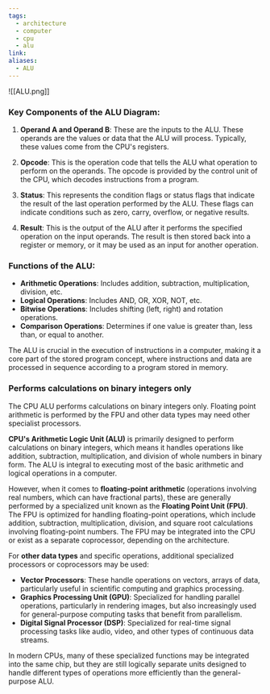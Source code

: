 ```yaml
---
tags:
  - architecture
  - computer
  - cpu
  - alu
link: 
aliases:
  - ALU
---
```


![[ALU.png]]

### Key Components of the ALU Diagram:

1. **Operand A and Operand B**: These are the inputs to the ALU. These operands are the values or data that the ALU will process. Typically, these values come from the CPU's registers.
    
2. **Opcode**: This is the operation code that tells the ALU what operation to perform on the operands. The opcode is provided by the control unit of the CPU, which decodes instructions from a program.
    
3. **Status**: This represents the condition flags or status flags that indicate the result of the last operation performed by the ALU. These flags can indicate conditions such as zero, carry, overflow, or negative results.
    
4. **Result**: This is the output of the ALU after it performs the specified operation on the input operands. The result is then stored back into a register or memory, or it may be used as an input for another operation.
    



### Functions of the ALU:

- **Arithmetic Operations**: Includes addition, subtraction, multiplication, division, etc.
- **Logical Operations**: Includes AND, OR, XOR, NOT, etc.
- **Bitwise Operations**: Includes shifting (left, right) and rotation operations.
- **Comparison Operations**: Determines if one value is greater than, less than, or equal to another.

The ALU is crucial in the execution of instructions in a computer, making it a core part of the stored program concept, where instructions and data are processed in sequence according to a program stored in memory.




### Performs calculations on binary integers only


The CPU ALU performs calculations on binary integers only. Floating point arithmetic is performed by the FPU and other data types may need other specialist processors.


**CPU's Arithmetic Logic Unit (ALU)** is primarily designed to perform calculations on binary integers, which means it handles operations like addition, subtraction, multiplication, and division of whole numbers in binary form. The ALU is integral to executing most of the basic arithmetic and logical operations in a computer.

However, when it comes to **floating-point arithmetic** (operations involving real numbers, which can have fractional parts), these are generally performed by a specialized unit known as the **Floating Point Unit (FPU)**. The FPU is optimized for handling floating-point operations, which include addition, subtraction, multiplication, division, and square root calculations involving floating-point numbers. The FPU may be integrated into the CPU or exist as a separate coprocessor, depending on the architecture.

For **other data types** and specific operations, additional specialized processors or coprocessors may be used:

- **Vector Processors**: These handle operations on vectors, arrays of data, particularly useful in scientific computing and graphics processing.
- **Graphics Processing Unit (GPU)**: Specialized for handling parallel operations, particularly in rendering images, but also increasingly used for general-purpose computing tasks that benefit from parallelism.
- **Digital Signal Processor (DSP)**: Specialized for real-time signal processing tasks like audio, video, and other types of continuous data streams.

In modern CPUs, many of these specialized functions may be integrated into the same chip, but they are still logically separate units designed to handle different types of operations more efficiently than the general-purpose ALU.







